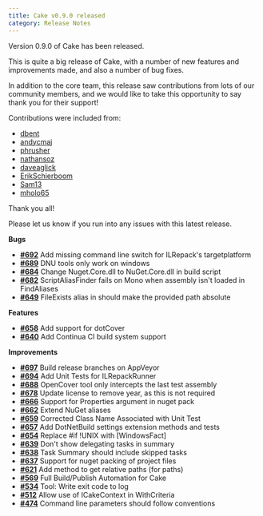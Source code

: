 ```yaml
---
title: Cake v0.9.0 released
category: Release Notes
---
```


Version 0.9.0 of Cake has been released.

This is quite a big release of Cake, with a number of new features and improvements made, and also a number of bug fixes.

In addition to the core team, this release saw contributions from lots of our community members, and we would like to take this opportunity to say thank you for their support!

Contributions were included from:

 - [dbent](https://github.com/dbent)
 - [andycmaj](https://github.com/andycmaj)
 - [phrusher](https://github.com/phrusher)
 - [nathansoz](https://github.com/nathansoz)
 - [daveaglick](https://github.com/daveaglick)
 - [ErikSchierboom](https://github.com/ErikSchierboom)
 - [Sam13](https://github.com/Sam13)
 - [mholo65](https://github.com/mholo65)

Thank you all!

Please let us know if you run into any issues with this latest release.

<!--excerpt-->

__Bugs__

- [__#692__](https://github.com/cake-build/cake/pull/692) Add missing command line switch for ILRepack's targetplatform
- [__#689__](https://github.com/cake-build/cake/issues/689) DNU tools only work on windows
- [__#684__](https://github.com/cake-build/cake/pull/684) Change Nuget.Core.dll to NuGet.Core.dll in build script
- [__#682__](https://github.com/cake-build/cake/issues/682) ScriptAliasFinder fails on Mono when assembly isn't loaded in FindAliases
- [__#649__](https://github.com/cake-build/cake/issues/649) FileExists alias in should make the provided path absolute

__Features__

- [__#658__](https://github.com/cake-build/cake/issues/658) Add support for dotCover
- [__#640__](https://github.com/cake-build/cake/issues/640) Add Continua CI build system support

__Improvements__

- [__#697__](https://github.com/cake-build/cake/issues/697) Build release branches on AppVeyor
- [__#694__](https://github.com/cake-build/cake/issues/694) Add Unit Tests for ILRepackRunner
- [__#688__](https://github.com/cake-build/cake/issues/688) OpenCover tool only intercepts the last test assembly
- [__#678__](https://github.com/cake-build/cake/issues/678) Update license to remove year, as this is not required
- [__#666__](https://github.com/cake-build/cake/issues/666) Support for Properties argument in nuget pack
- [__#662__](https://github.com/cake-build/cake/pull/662) Extend NuGet aliases
- [__#659__](https://github.com/cake-build/cake/pull/659) Corrected Class Name Associated with Unit Test
- [__#657__](https://github.com/cake-build/cake/pull/657) Add DotNetBuild settings extension methods and tests
- [__#654__](https://github.com/cake-build/cake/pull/654) Replace #if !UNIX with [WindowsFact]
- [__#639__](https://github.com/cake-build/cake/issues/639) Don't show delegating tasks in summary
- [__#638__](https://github.com/cake-build/cake/issues/638) Task Summary should include skipped tasks
- [__#637__](https://github.com/cake-build/cake/issues/637) Support for nuget packing of project files
- [__#621__](https://github.com/cake-build/cake/issues/621) Add method to get relative paths (for paths)
- [__#569__](https://github.com/cake-build/cake/issues/569) Full Build/Publish Automation for Cake
- [__#534__](https://github.com/cake-build/cake/issues/534) Tool: Write exit code to log
- [__#512__](https://github.com/cake-build/cake/issues/512) Allow use of ICakeContext in WithCriteria
- [__#474__](https://github.com/cake-build/cake/issues/474) Command line parameters should follow conventions
